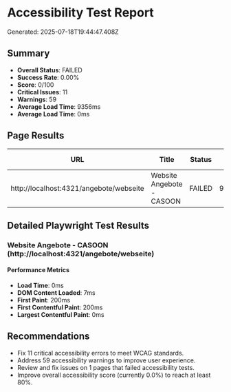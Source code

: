 # Accessibility Test Report
Generated: 2025-07-18T19:44:47.408Z

## Summary
- **Overall Status**: FAILED
- **Success Rate**: 0.00%
- **Score**: 0/100
- **Critical Issues**: 11
- **Warnings**: 59
- **Average Load Time**: 9356ms
- **Average Load Time**: 0ms

## Page Results

| URL | Title | Status | Load Time | Errors | Warnings | Pa11y Score | Performance | Keyboard | Contrast | Focus |
|-----|-------|--------|-----------|--------|----------|-------------|-------------|----------|----------|-------|
| http://localhost:4321/angebote/webseite | Website Angebote - CASOON | FAILED | 9356ms | 11 | 59 | N/A | N/A | 0 | 0 | 0 |

## Detailed Playwright Test Results

### Website Angebote - CASOON (http://localhost:4321/angebote/webseite)

#### Performance Metrics
- **Load Time**: 0ms
- **DOM Content Loaded**: 7ms
- **First Paint**: 200ms
- **First Contentful Paint**: 200ms
- **Largest Contentful Paint**: 0ms

## Recommendations

- Fix 11 critical accessibility errors to meet WCAG standards.
- Address 59 accessibility warnings to improve user experience.
- Review and fix issues on 1 pages that failed accessibility tests.
- Improve overall accessibility score (currently 0.0%) to reach at least 80%.

